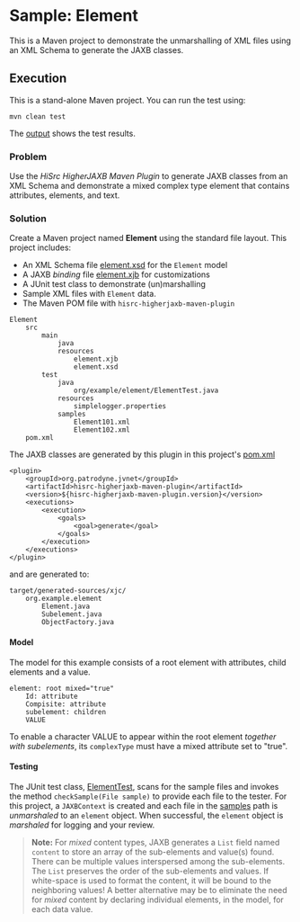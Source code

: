 # Sample: Element

This is a Maven project to demonstrate the unmarshalling of XML files using an XML Schema to generate the JAXB classes.

## Execution

This is a stand-alone Maven project. You can run the test using:

~~~
mvn clean test
~~~

The [output][6] shows the test results.

### Problem

Use the *HiSrc HigherJAXB Maven Plugin* to generate JAXB classes from an XML Schema and demonstrate a mixed complex type element that contains attributes, elements, and text.

### Solution

Create a Maven project named **Element** using the standard file layout. This project includes:

+ An XML Schema file [element.xsd][2] for the `Element` model
+ A JAXB *binding* file [element.xjb][3] for customizations
+ A JUnit test class to demonstrate (un)marshalling
+ Sample XML files with `Element` data.
+ The Maven POM file with `hisrc-higherjaxb-maven-plugin`

~~~
Element
    src
        main
            java
            resources
                element.xjb
                element.xsd
        test
            java
                org/example/element/ElementTest.java
            resources
                simplelogger.properties
            samples
                Element101.xml
                Element102.xml
    pom.xml
~~~

The JAXB classes are generated by this plugin in this project's [pom.xml][1]

~~~
<plugin>
    <groupId>org.patrodyne.jvnet</groupId>
    <artifactId>hisrc-higherjaxb-maven-plugin</artifactId>
    <version>${hisrc-higherjaxb-maven-plugin.version}</version>
    <executions>
        <execution>
            <goals>
                <goal>generate</goal>
            </goals>
        </execution>
    </executions>
</plugin>
~~~

and are generated to:

~~~
target/generated-sources/xjc/
    org.example.element
        Element.java
        Subelement.java
        ObjectFactory.java
~~~

#### Model

The model for this example consists of a root element with attributes, child elements and a value.

~~~
element: root mixed="true"
    Id: attribute
    Compisite: attribute
    subelement: children
    VALUE
~~~

To enable a character VALUE to appear within the root element *together with subelements*, its `complexType` must have a mixed attribute set to "true".

#### Testing

The JUnit test class, [ElementTest][4], scans for the sample files and invokes the method `checkSample(File sample)` to provide each file to the tester. For this project, a `JAXBContext` is created and each file in the [samples][5] path is *unmarshaled* to an `element` object. When successful, the `element` object is *marshaled* for logging and your review.

> **Note:** For *mixed* content types, JAXB generates a `List` field named `content` to store an array of the sub-elements and value(s) found. There can be multiple values interspersed among the sub-elements. The `List` preserves the order of the sub-elements and values. If white-space is used to format the content, it will be bound to the neighboring values! A better alternative may be to eliminate the need for *mixed* content by declaring individual elements, in the model, for each data value.

<!-- References -->

[1]: https://github.com/patrodyne/hisrc-higherjaxb/blob/master/assembly/samples/element/project-pom.xml
[2]: https://github.com/patrodyne/hisrc-higherjaxb/blob/master/assembly/samples/element/src/main/resources/element.xsd
[3]: https://github.com/patrodyne/hisrc-higherjaxb/blob/master/assembly/samples/element/src/main/resources/element.xjb
[4]: https://github.com/patrodyne/hisrc-higherjaxb/blob/master/assembly/samples/element/src/test/java/org/example/element/ElementTest.java
[5]: https://github.com/patrodyne/hisrc-higherjaxb/tree/master/assembly/samples/element/src/test/samples
[6]: https://github.com/patrodyne/hisrc-higherjaxb/blob/master/assembly/samples/element/OUTPUT.txt
